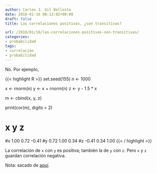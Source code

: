 ```yaml
---
author: Carlos J. Gil Bellosta
date: 2018-01-16 08:13:02+00:00
draft: false
title: Las correlaciones positivas, ¿son transitivas?

url: /2018/01/16/las-correlaciones-positivas-son-transitivas/
categories:
- probabilidad
tags:
- correlación
- probabilidad
---
```


No. Por ejemplo,

{{< highlight R >}}
set.seed(155)
n <- 1000

x <- rnorm(n)
y <- x + rnorm(n)
z <- y - 1.5 * x

m <- cbind(x, y, z)

print(cor(m), digits = 2)
#      x    y     z
#x  1.00 0.72 -0.41
#y  0.72 1.00  0.34
#z -0.41 0.34  1.00
{{< / highlight >}}

La correlación de `x` con `y` es positiva; también la de `y` con `z`. Pero `x` y `z` guardan correlación negativa.

Nota: sacado de [aquí](https://www.causeweb.org/wiki/chance/index.php/Chance_News_104).

